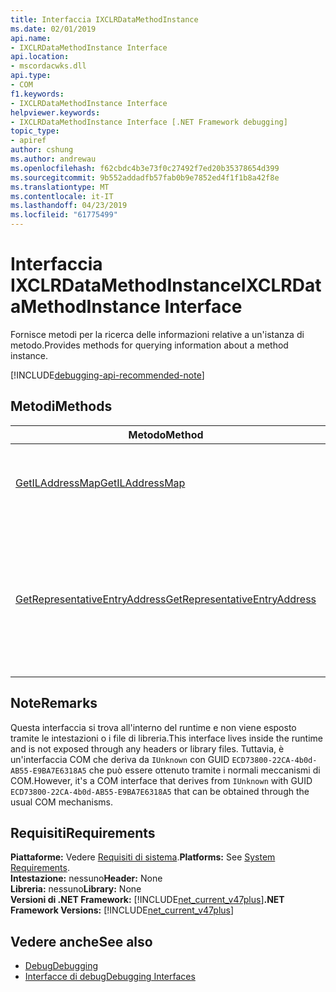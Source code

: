 ```yaml
---
title: Interfaccia IXCLRDataMethodInstance
ms.date: 02/01/2019
api.name:
- IXCLRDataMethodInstance Interface
api.location:
- mscordacwks.dll
api.type:
- COM
f1.keywords:
- IXCLRDataMethodInstance Interface
helpviewer.keywords:
- IXCLRDataMethodInstance Interface [.NET Framework debugging]
topic_type:
- apiref
author: cshung
ms.author: andrewau
ms.openlocfilehash: f62cbdc4b3e73f0c27492f7ed20b35378654d399
ms.sourcegitcommit: 9b552addadfb57fab0b9e7852ed4f1f1b8a42f8e
ms.translationtype: MT
ms.contentlocale: it-IT
ms.lasthandoff: 04/23/2019
ms.locfileid: "61775499"
---
```

# <a name="ixclrdatamethodinstance-interface"></a><span data-ttu-id="5fe00-102">Interfaccia IXCLRDataMethodInstance</span><span class="sxs-lookup"><span data-stu-id="5fe00-102">IXCLRDataMethodInstance Interface</span></span>

<span data-ttu-id="5fe00-103">Fornisce metodi per la ricerca delle informazioni relative a un'istanza di metodo.</span><span class="sxs-lookup"><span data-stu-id="5fe00-103">Provides methods for querying information about a method instance.</span></span>

[!INCLUDE[debugging-api-recommended-note](../../../../includes/debugging-api-recommended-note.md)]

## <a name="methods"></a><span data-ttu-id="5fe00-104">Metodi</span><span class="sxs-lookup"><span data-stu-id="5fe00-104">Methods</span></span>

| <span data-ttu-id="5fe00-105">Metodo</span><span class="sxs-lookup"><span data-stu-id="5fe00-105">Method</span></span>                                                                                                                  | <span data-ttu-id="5fe00-106">Descrizione</span><span class="sxs-lookup"><span data-stu-id="5fe00-106">Description</span></span>                                 |
| ----------------------------------------------------------------------------------------------------------------------- | ------------------------------------------- |
| [<span data-ttu-id="5fe00-107">GetILAddressMap</span><span class="sxs-lookup"><span data-stu-id="5fe00-107">GetILAddressMap</span></span>](../../../../docs/framework/unmanaged-api/debugging/ixclrdatamethodinstance-getiladdressmap-method.md) | <span data-ttu-id="5fe00-108">Ottiene il livello di integrità per le informazioni di mapping di indirizzi.</span><span class="sxs-lookup"><span data-stu-id="5fe00-108">Gets the IL to address mapping information.</span></span> |
| [<span data-ttu-id="5fe00-109">GetRepresentativeEntryAddress</span><span class="sxs-lookup"><span data-stu-id="5fe00-109">GetRepresentativeEntryAddress</span></span>](../../../../docs/framework/unmanaged-api/debugging/ixclrdatamethodinstance-getrepresentativeentryaddress-method.md) | <span data-ttu-id="5fe00-110">Ottiene l'indirizzo del punto di ingresso più significativo per la compilazione nativa di tutti i punti di ingresso possibili per un metodo.</span><span class="sxs-lookup"><span data-stu-id="5fe00-110">Gets the most representative entry point address for the native compilation of all the possible entry points for a method.</span></span> |

## <a name="remarks"></a><span data-ttu-id="5fe00-111">Note</span><span class="sxs-lookup"><span data-stu-id="5fe00-111">Remarks</span></span>

<span data-ttu-id="5fe00-112">Questa interfaccia si trova all'interno del runtime e non viene esposto tramite le intestazioni o i file di libreria.</span><span class="sxs-lookup"><span data-stu-id="5fe00-112">This interface lives inside the runtime and is not exposed through any headers or library files.</span></span> <span data-ttu-id="5fe00-113">Tuttavia, è un'interfaccia COM che deriva da `IUnknown` con GUID `ECD73800-22CA-4b0d-AB55-E9BA7E6318A5` che può essere ottenuto tramite i normali meccanismi di COM.</span><span class="sxs-lookup"><span data-stu-id="5fe00-113">However, it's a COM interface that derives from `IUnknown` with GUID `ECD73800-22CA-4b0d-AB55-E9BA7E6318A5` that can be obtained through the usual COM mechanisms.</span></span>

## <a name="requirements"></a><span data-ttu-id="5fe00-114">Requisiti</span><span class="sxs-lookup"><span data-stu-id="5fe00-114">Requirements</span></span>

<span data-ttu-id="5fe00-115">**Piattaforme:** Vedere [Requisiti di sistema](../../../../docs/framework/get-started/system-requirements.md).</span><span class="sxs-lookup"><span data-stu-id="5fe00-115">**Platforms:** See [System Requirements](../../../../docs/framework/get-started/system-requirements.md).</span></span>  
<span data-ttu-id="5fe00-116">**Intestazione:** nessuno</span><span class="sxs-lookup"><span data-stu-id="5fe00-116">**Header:** None</span></span>  
<span data-ttu-id="5fe00-117">**Libreria:** nessuno</span><span class="sxs-lookup"><span data-stu-id="5fe00-117">**Library:** None</span></span>  
<span data-ttu-id="5fe00-118">**Versioni di .NET Framework:** [!INCLUDE[net_current_v47plus](../../../../includes/net-current-v47plus.md)]</span><span class="sxs-lookup"><span data-stu-id="5fe00-118">**.NET Framework Versions:** [!INCLUDE[net_current_v47plus](../../../../includes/net-current-v47plus.md)]</span></span>  

## <a name="see-also"></a><span data-ttu-id="5fe00-119">Vedere anche</span><span class="sxs-lookup"><span data-stu-id="5fe00-119">See also</span></span>

- [<span data-ttu-id="5fe00-120">Debug</span><span class="sxs-lookup"><span data-stu-id="5fe00-120">Debugging</span></span>](../../../../docs/framework/unmanaged-api/debugging/index.md)
- [<span data-ttu-id="5fe00-121">Interfacce di debug</span><span class="sxs-lookup"><span data-stu-id="5fe00-121">Debugging Interfaces</span></span>](../../../../docs/framework/unmanaged-api/debugging/debugging-interfaces.md)
